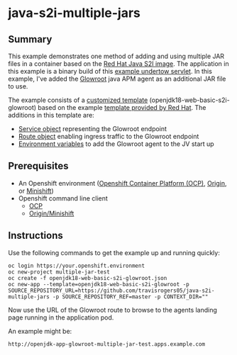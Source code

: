 # java-s2i-multiple-jars

## Summary

This example demonstrates one method of adding and using multiple JAR files in a container based on the [Red Hat Java S2I image](https://access.redhat.com/containers/#/registry.access.redhat.com/redhat-openjdk-18/openjdk18-openshift).  The application in this example is a binary build of this [example undertow servlet](https://github.com/jboss-openshift/openshift-quickstarts/tree/master/undertow-servlet).  In this example, I've added the [Glowroot](https://glowroot.org/) java APM agent as an additional JAR file to use.

The example consists of a [customized template](https://github.com/travisrogers05/java-s2i-multiple-jars/blob/master/openjdk18-web-basic-s2i-glowroot.json) (openjdk18-web-basic-s2i-glowroot) based on the example [template provided by Red Hat](https://github.com/jboss-openshift/application-templates/blob/ose-v1.4.11/openjdk/openjdk18-web-basic-s2i.json).
The additions in this template are:
 - [Service object](https://github.com/travisrogers05/java-s2i-multiple-jars/blob/master/openjdk18-web-basic-s2i-glowroot.json#L109-#L131) representing the Glowroot endpoint
 - [Route object](https://github.com/travisrogers05/java-s2i-multiple-jars/blob/master/openjdk18-web-basic-s2i-glowroot.json#L152-#L171) enabling ingress traffic to the Glowroot endpoint
 - [Environment variables](https://github.com/travisrogers05/java-s2i-multiple-jars/blob/master/openjdk18-web-basic-s2i-glowroot.json#L290-L299) to add the Glowroot agent to the JV start up


## Prerequisites
 - An Openshift environment ([Openshift Container Platform (OCP)](https://www.openshift.com/), [Origin](https://www.openshift.org/), or [Minishift](https://www.openshift.org/minishift/))
 - Openshift command line client
   - [OCP](https://access.redhat.com/downloads/content/290)
   - [Origin/Minishift](https://www.openshift.org/download.html)

## Instructions

Use the following commands to get the example up and running quickly:
~~~
oc login https://your.openshift.environment
oc new-project multiple-jar-test
oc create -f openjdk18-web-basic-s2i-glowroot.json
oc new-app --template=openjdk18-web-basic-s2i-glowroot -p SOURCE_REPOSITORY_URL=https://github.com/travisrogers05/java-s2i-multiple-jars -p SOURCE_REPOSITORY_REF=master -p CONTEXT_DIR=""
~~~

Now use the URL of the Glowroot route to browse to the agents landing page running in the application pod.

An example might be:
~~~
http://openjdk-app-glowroot-multiple-jar-test.apps.example.com
~~~
